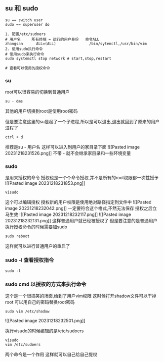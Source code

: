 ## su 和 sudo
```
su == switch user
sudo == superuser do
```

```
1. 配置/etc/sudoers
# 用户名     所有终端 = 运行的用户身份   命令ALL
zhangsan      ALL=(ALL)               /bin/sytemctl,/usr/bin/vim
2. 使用sudo执行命令
# 使用sudo来执行命令
sudo systemctl stop network # start,stop,restart

# 查看可以使用的授权命令
```

### su

root可以很容易的切换到普通用户
```
su - dms
```
其他的用户切换到root是使用root密码

但是要注意这里的su是起了一个子进程,所以是可以退出,退出就回到了原来的用户进程了
```
ctrl + d
```
推荐是su - 用户名
这样可以进入到用户的家目录下面
![[Pasted image 20231218231526.png]]
不带 - 就不会继承家目录和一些环境变量


### sudo

是用来授权的命令
授权也是一个个命令授权,并不是所有的root权限都一次性授予
![[Pasted image 20231218231853.png]]

```
visudo
```
这个可以编辑授权
授权新的用户权限是使用绝对路径指定到文件中
![[Pasted image 20231218232042.png]]
一定要符合这个格式,不然无法保存
授权之后立马生效
![[Pasted image 20231218232117.png]]
![[Pasted image 20231218232131.png]]
这样普通用户就已经被授权了
但是要注意的是普通用户执行授权命令的时候需要加sudo
```
sudo reboot
```
这样就可以进行普通用户的重启了

### sudo -l 查看授权指令
```
sudo -l
```

### sudo cmd  以授权的方式来执行命令

这个是一个很搞笑的场面,给到了用户vim权限
这时候打开shadow文件可以干掉root
可以用自己的密码替换root密码
```
sudo vim /etc/shadow
```
![[Pasted image 20231218232501.png]]

执行visudo的时候编辑的是/etc/sudoers
```
visudo
vim /etc/sudoers
```
两个命令是一个作用
这样就可以自己给自己提权